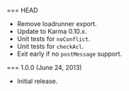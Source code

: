 === HEAD

* Remove loadrunner export.
* Update to Karma 0.10.x.
* Unit tests for `noConflict`.
* Unit tests for `checkAcl`.
* Exit early if no `postMessage` support.

=== 1.0.0 (June 24, 2013)

* Initial release.
